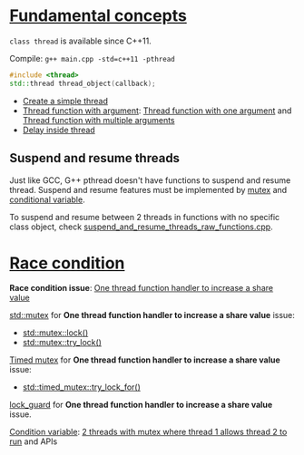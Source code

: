 # [Fundamental concepts](Fundamental%20concepts.md)

``class thread`` is available since C++11.

Compile: ``g++ main.cpp -std=c++11 -pthread``

```cpp
#include <thread>
std::thread thread_object(callback);
```

* [Create a simple thread](Fundamental%20concepts.md#create-a-simple-thread)
* [Thread function with argument](Fundamental%20concepts.md#thread-function-with-argument): [Thread function with one argument](Fundamental%20concepts.md#thread-function-with-multiple-arguments) and [Thread function with multiple arguments](Fundamental%20concepts.md#thread-function-with-multiple-arguments)
* [Delay inside thread](Fundamental%20concepts.md#delay-inside-thread)

## Suspend and resume threads

Just like GCC, G++ pthread doesn't have functions to suspend and resume thread. Suspend and resume features must be implemented by [mutex](Race%20condition.md#stdmutex) and [conditional variable](Condition%20variable.md).

To suspend and resume between 2 threads in functions with no specific class object, check [suspend_and_resume_threads_raw_functions.cpp](suspend_and_resume_threads_raw_functions.cpp).

# [Race condition](Race%20condition.md)
**Race condition issue**: [One thread function handler to increase a share value](Race%20condition.md#one-thread-function-handler-to-increase-a-share-value)

[std::mutex](Race%20condition.md#stdmutex) for **One thread function handler to increase a share value** issue: 
* [std::mutex::lock()](Race%20condition.md#lock)
* [std::mutex::try_lock()](Race%20condition.md#try_lock)

[Timed mutex](Race%20condition.md#timed-mutex) for **One thread function handler to increase a share value** issue: 
* [std::timed_mutex::try_lock_for()]()

[lock_guard](Race%20condition.md#lock_guard) for **One thread function handler to increase a share value** issue.

[Condition variable](Condition%20variable.md): [2 threads with mutex where thread 1 allows thread 2 to run](Condition%20variable.md#2-threads-with-mutex-where-thread-1-allows-thread-2-to-run) and APIs
